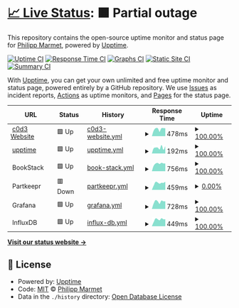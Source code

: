 # [📈 Live Status](https://up.c0d3.ch): <!--live status--> **🟧 Partial outage**

This repository contains the open-source uptime monitor and status page for [Philipp Marmet](https://c0d3.ch), powered by [Upptime](https://github.com/upptime/upptime).

[![Uptime CI](https://github.com/fujexo/upptime/workflows/Uptime%20CI/badge.svg)](https://github.com/fujexo/upptime/actions?query=workflow%3A%22Uptime+CI%22)
[![Response Time CI](https://github.com/fujexo/upptime/workflows/Response%20Time%20CI/badge.svg)](https://github.com/fujexo/upptime/actions?query=workflow%3A%22Response+Time+CI%22)
[![Graphs CI](https://github.com/fujexo/upptime/workflows/Graphs%20CI/badge.svg)](https://github.com/fujexo/upptime/actions?query=workflow%3A%22Graphs+CI%22)
[![Static Site CI](https://github.com/fujexo/upptime/workflows/Static%20Site%20CI/badge.svg)](https://github.com/fujexo/upptime/actions?query=workflow%3A%22Static+Site+CI%22)
[![Summary CI](https://github.com/fujexo/upptime/workflows/Summary%20CI/badge.svg)](https://github.com/fujexo/upptime/actions?query=workflow%3A%22Summary+CI%22)

With [Upptime](https://upptime.js.org), you can get your own unlimited and free uptime monitor and status page, powered entirely by a GitHub repository. We use [Issues](https://github.com/fujexo/upptime/issues) as incident reports, [Actions](https://github.com/fujexo/upptime/actions) as uptime monitors, and [Pages](https://up.c0d3.ch) for the status page.

<!--start: status pages-->
<!-- This summary is generated by Upptime (https://github.com/upptime/upptime) -->
<!-- Do not edit this manually, your changes will be overwritten -->
<!-- prettier-ignore -->
| URL | Status | History | Response Time | Uptime |
| --- | ------ | ------- | ------------- | ------ |
| <img alt="" src="https://favicons.githubusercontent.com/c0d3.ch" height="13"> [c0d3 Website](https://c0d3.ch) | 🟩 Up | [c0d3-website.yml](https://github.com/fujexo/upptime/commits/HEAD/history/c0d3-website.yml) | <details><summary><img alt="Response time graph" src="./graphs/c0d3-website/response-time-week.png" height="20"> 478ms</summary><br><a href="https://up.c0d3.ch/history/c0d3-website"><img alt="Response time 470" src="https://img.shields.io/endpoint?url=https%3A%2F%2Fraw.githubusercontent.com%2Ffujexo%2Fupptime%2FHEAD%2Fapi%2Fc0d3-website%2Fresponse-time.json"></a><br><a href="https://up.c0d3.ch/history/c0d3-website"><img alt="24-hour response time 528" src="https://img.shields.io/endpoint?url=https%3A%2F%2Fraw.githubusercontent.com%2Ffujexo%2Fupptime%2FHEAD%2Fapi%2Fc0d3-website%2Fresponse-time-day.json"></a><br><a href="https://up.c0d3.ch/history/c0d3-website"><img alt="7-day response time 478" src="https://img.shields.io/endpoint?url=https%3A%2F%2Fraw.githubusercontent.com%2Ffujexo%2Fupptime%2FHEAD%2Fapi%2Fc0d3-website%2Fresponse-time-week.json"></a><br><a href="https://up.c0d3.ch/history/c0d3-website"><img alt="30-day response time 572" src="https://img.shields.io/endpoint?url=https%3A%2F%2Fraw.githubusercontent.com%2Ffujexo%2Fupptime%2FHEAD%2Fapi%2Fc0d3-website%2Fresponse-time-month.json"></a><br><a href="https://up.c0d3.ch/history/c0d3-website"><img alt="1-year response time 470" src="https://img.shields.io/endpoint?url=https%3A%2F%2Fraw.githubusercontent.com%2Ffujexo%2Fupptime%2FHEAD%2Fapi%2Fc0d3-website%2Fresponse-time-year.json"></a></details> | <details><summary><a href="https://up.c0d3.ch/history/c0d3-website">100.00%</a></summary><a href="https://up.c0d3.ch/history/c0d3-website"><img alt="All-time uptime 99.99%" src="https://img.shields.io/endpoint?url=https%3A%2F%2Fraw.githubusercontent.com%2Ffujexo%2Fupptime%2FHEAD%2Fapi%2Fc0d3-website%2Fuptime.json"></a><br><a href="https://up.c0d3.ch/history/c0d3-website"><img alt="24-hour uptime 100.00%" src="https://img.shields.io/endpoint?url=https%3A%2F%2Fraw.githubusercontent.com%2Ffujexo%2Fupptime%2FHEAD%2Fapi%2Fc0d3-website%2Fuptime-day.json"></a><br><a href="https://up.c0d3.ch/history/c0d3-website"><img alt="7-day uptime 100.00%" src="https://img.shields.io/endpoint?url=https%3A%2F%2Fraw.githubusercontent.com%2Ffujexo%2Fupptime%2FHEAD%2Fapi%2Fc0d3-website%2Fuptime-week.json"></a><br><a href="https://up.c0d3.ch/history/c0d3-website"><img alt="30-day uptime 100.00%" src="https://img.shields.io/endpoint?url=https%3A%2F%2Fraw.githubusercontent.com%2Ffujexo%2Fupptime%2FHEAD%2Fapi%2Fc0d3-website%2Fuptime-month.json"></a><br><a href="https://up.c0d3.ch/history/c0d3-website"><img alt="1-year uptime 99.99%" src="https://img.shields.io/endpoint?url=https%3A%2F%2Fraw.githubusercontent.com%2Ffujexo%2Fupptime%2FHEAD%2Fapi%2Fc0d3-website%2Fuptime-year.json"></a></details>
| <img alt="" src="https://favicons.githubusercontent.com/up.c0d3.ch" height="13"> [upptime](https://up.c0d3.ch) | 🟩 Up | [upptime.yml](https://github.com/fujexo/upptime/commits/HEAD/history/upptime.yml) | <details><summary><img alt="Response time graph" src="./graphs/upptime/response-time-week.png" height="20"> 192ms</summary><br><a href="https://up.c0d3.ch/history/upptime"><img alt="Response time 144" src="https://img.shields.io/endpoint?url=https%3A%2F%2Fraw.githubusercontent.com%2Ffujexo%2Fupptime%2FHEAD%2Fapi%2Fupptime%2Fresponse-time.json"></a><br><a href="https://up.c0d3.ch/history/upptime"><img alt="24-hour response time 240" src="https://img.shields.io/endpoint?url=https%3A%2F%2Fraw.githubusercontent.com%2Ffujexo%2Fupptime%2FHEAD%2Fapi%2Fupptime%2Fresponse-time-day.json"></a><br><a href="https://up.c0d3.ch/history/upptime"><img alt="7-day response time 192" src="https://img.shields.io/endpoint?url=https%3A%2F%2Fraw.githubusercontent.com%2Ffujexo%2Fupptime%2FHEAD%2Fapi%2Fupptime%2Fresponse-time-week.json"></a><br><a href="https://up.c0d3.ch/history/upptime"><img alt="30-day response time 162" src="https://img.shields.io/endpoint?url=https%3A%2F%2Fraw.githubusercontent.com%2Ffujexo%2Fupptime%2FHEAD%2Fapi%2Fupptime%2Fresponse-time-month.json"></a><br><a href="https://up.c0d3.ch/history/upptime"><img alt="1-year response time 144" src="https://img.shields.io/endpoint?url=https%3A%2F%2Fraw.githubusercontent.com%2Ffujexo%2Fupptime%2FHEAD%2Fapi%2Fupptime%2Fresponse-time-year.json"></a></details> | <details><summary><a href="https://up.c0d3.ch/history/upptime">100.00%</a></summary><a href="https://up.c0d3.ch/history/upptime"><img alt="All-time uptime 100.00%" src="https://img.shields.io/endpoint?url=https%3A%2F%2Fraw.githubusercontent.com%2Ffujexo%2Fupptime%2FHEAD%2Fapi%2Fupptime%2Fuptime.json"></a><br><a href="https://up.c0d3.ch/history/upptime"><img alt="24-hour uptime 100.00%" src="https://img.shields.io/endpoint?url=https%3A%2F%2Fraw.githubusercontent.com%2Ffujexo%2Fupptime%2FHEAD%2Fapi%2Fupptime%2Fuptime-day.json"></a><br><a href="https://up.c0d3.ch/history/upptime"><img alt="7-day uptime 100.00%" src="https://img.shields.io/endpoint?url=https%3A%2F%2Fraw.githubusercontent.com%2Ffujexo%2Fupptime%2FHEAD%2Fapi%2Fupptime%2Fuptime-week.json"></a><br><a href="https://up.c0d3.ch/history/upptime"><img alt="30-day uptime 100.00%" src="https://img.shields.io/endpoint?url=https%3A%2F%2Fraw.githubusercontent.com%2Ffujexo%2Fupptime%2FHEAD%2Fapi%2Fupptime%2Fuptime-month.json"></a><br><a href="https://up.c0d3.ch/history/upptime"><img alt="1-year uptime 100.00%" src="https://img.shields.io/endpoint?url=https%3A%2F%2Fraw.githubusercontent.com%2Ffujexo%2Fupptime%2FHEAD%2Fapi%2Fupptime%2Fuptime-year.json"></a></details>
| <img alt="" src="https://favicons.githubusercontent.com/null" height="13"> BookStack | 🟩 Up | [book-stack.yml](https://github.com/fujexo/upptime/commits/HEAD/history/book-stack.yml) | <details><summary><img alt="Response time graph" src="./graphs/book-stack/response-time-week.png" height="20"> 756ms</summary><br><a href="https://up.c0d3.ch/history/book-stack"><img alt="Response time 1691" src="https://img.shields.io/endpoint?url=https%3A%2F%2Fraw.githubusercontent.com%2Ffujexo%2Fupptime%2FHEAD%2Fapi%2Fbook-stack%2Fresponse-time.json"></a><br><a href="https://up.c0d3.ch/history/book-stack"><img alt="24-hour response time 773" src="https://img.shields.io/endpoint?url=https%3A%2F%2Fraw.githubusercontent.com%2Ffujexo%2Fupptime%2FHEAD%2Fapi%2Fbook-stack%2Fresponse-time-day.json"></a><br><a href="https://up.c0d3.ch/history/book-stack"><img alt="7-day response time 756" src="https://img.shields.io/endpoint?url=https%3A%2F%2Fraw.githubusercontent.com%2Ffujexo%2Fupptime%2FHEAD%2Fapi%2Fbook-stack%2Fresponse-time-week.json"></a><br><a href="https://up.c0d3.ch/history/book-stack"><img alt="30-day response time 4465" src="https://img.shields.io/endpoint?url=https%3A%2F%2Fraw.githubusercontent.com%2Ffujexo%2Fupptime%2FHEAD%2Fapi%2Fbook-stack%2Fresponse-time-month.json"></a><br><a href="https://up.c0d3.ch/history/book-stack"><img alt="1-year response time 1691" src="https://img.shields.io/endpoint?url=https%3A%2F%2Fraw.githubusercontent.com%2Ffujexo%2Fupptime%2FHEAD%2Fapi%2Fbook-stack%2Fresponse-time-year.json"></a></details> | <details><summary><a href="https://up.c0d3.ch/history/book-stack">100.00%</a></summary><a href="https://up.c0d3.ch/history/book-stack"><img alt="All-time uptime 99.92%" src="https://img.shields.io/endpoint?url=https%3A%2F%2Fraw.githubusercontent.com%2Ffujexo%2Fupptime%2FHEAD%2Fapi%2Fbook-stack%2Fuptime.json"></a><br><a href="https://up.c0d3.ch/history/book-stack"><img alt="24-hour uptime 100.00%" src="https://img.shields.io/endpoint?url=https%3A%2F%2Fraw.githubusercontent.com%2Ffujexo%2Fupptime%2FHEAD%2Fapi%2Fbook-stack%2Fuptime-day.json"></a><br><a href="https://up.c0d3.ch/history/book-stack"><img alt="7-day uptime 100.00%" src="https://img.shields.io/endpoint?url=https%3A%2F%2Fraw.githubusercontent.com%2Ffujexo%2Fupptime%2FHEAD%2Fapi%2Fbook-stack%2Fuptime-week.json"></a><br><a href="https://up.c0d3.ch/history/book-stack"><img alt="30-day uptime 99.72%" src="https://img.shields.io/endpoint?url=https%3A%2F%2Fraw.githubusercontent.com%2Ffujexo%2Fupptime%2FHEAD%2Fapi%2Fbook-stack%2Fuptime-month.json"></a><br><a href="https://up.c0d3.ch/history/book-stack"><img alt="1-year uptime 99.92%" src="https://img.shields.io/endpoint?url=https%3A%2F%2Fraw.githubusercontent.com%2Ffujexo%2Fupptime%2FHEAD%2Fapi%2Fbook-stack%2Fuptime-year.json"></a></details>
| <img alt="" src="https://favicons.githubusercontent.com/null" height="13"> Partkeepr | 🟥 Down | [partkeepr.yml](https://github.com/fujexo/upptime/commits/HEAD/history/partkeepr.yml) | <details><summary><img alt="Response time graph" src="./graphs/partkeepr/response-time-week.png" height="20"> 459ms</summary><br><a href="https://up.c0d3.ch/history/partkeepr"><img alt="Response time 1409" src="https://img.shields.io/endpoint?url=https%3A%2F%2Fraw.githubusercontent.com%2Ffujexo%2Fupptime%2FHEAD%2Fapi%2Fpartkeepr%2Fresponse-time.json"></a><br><a href="https://up.c0d3.ch/history/partkeepr"><img alt="24-hour response time 538" src="https://img.shields.io/endpoint?url=https%3A%2F%2Fraw.githubusercontent.com%2Ffujexo%2Fupptime%2FHEAD%2Fapi%2Fpartkeepr%2Fresponse-time-day.json"></a><br><a href="https://up.c0d3.ch/history/partkeepr"><img alt="7-day response time 459" src="https://img.shields.io/endpoint?url=https%3A%2F%2Fraw.githubusercontent.com%2Ffujexo%2Fupptime%2FHEAD%2Fapi%2Fpartkeepr%2Fresponse-time-week.json"></a><br><a href="https://up.c0d3.ch/history/partkeepr"><img alt="30-day response time 3521" src="https://img.shields.io/endpoint?url=https%3A%2F%2Fraw.githubusercontent.com%2Ffujexo%2Fupptime%2FHEAD%2Fapi%2Fpartkeepr%2Fresponse-time-month.json"></a><br><a href="https://up.c0d3.ch/history/partkeepr"><img alt="1-year response time 1409" src="https://img.shields.io/endpoint?url=https%3A%2F%2Fraw.githubusercontent.com%2Ffujexo%2Fupptime%2FHEAD%2Fapi%2Fpartkeepr%2Fresponse-time-year.json"></a></details> | <details><summary><a href="https://up.c0d3.ch/history/partkeepr">0.00%</a></summary><a href="https://up.c0d3.ch/history/partkeepr"><img alt="All-time uptime 88.37%" src="https://img.shields.io/endpoint?url=https%3A%2F%2Fraw.githubusercontent.com%2Ffujexo%2Fupptime%2FHEAD%2Fapi%2Fpartkeepr%2Fuptime.json"></a><br><a href="https://up.c0d3.ch/history/partkeepr"><img alt="24-hour uptime 0.00%" src="https://img.shields.io/endpoint?url=https%3A%2F%2Fraw.githubusercontent.com%2Ffujexo%2Fupptime%2FHEAD%2Fapi%2Fpartkeepr%2Fuptime-day.json"></a><br><a href="https://up.c0d3.ch/history/partkeepr"><img alt="7-day uptime 0.00%" src="https://img.shields.io/endpoint?url=https%3A%2F%2Fraw.githubusercontent.com%2Ffujexo%2Fupptime%2FHEAD%2Fapi%2Fpartkeepr%2Fuptime-week.json"></a><br><a href="https://up.c0d3.ch/history/partkeepr"><img alt="30-day uptime 51.18%" src="https://img.shields.io/endpoint?url=https%3A%2F%2Fraw.githubusercontent.com%2Ffujexo%2Fupptime%2FHEAD%2Fapi%2Fpartkeepr%2Fuptime-month.json"></a><br><a href="https://up.c0d3.ch/history/partkeepr"><img alt="1-year uptime 88.37%" src="https://img.shields.io/endpoint?url=https%3A%2F%2Fraw.githubusercontent.com%2Ffujexo%2Fupptime%2FHEAD%2Fapi%2Fpartkeepr%2Fuptime-year.json"></a></details>
| <img alt="" src="https://favicons.githubusercontent.com/null" height="13"> Grafana | 🟩 Up | [grafana.yml](https://github.com/fujexo/upptime/commits/HEAD/history/grafana.yml) | <details><summary><img alt="Response time graph" src="./graphs/grafana/response-time-week.png" height="20"> 728ms</summary><br><a href="https://up.c0d3.ch/history/grafana"><img alt="Response time 680" src="https://img.shields.io/endpoint?url=https%3A%2F%2Fraw.githubusercontent.com%2Ffujexo%2Fupptime%2FHEAD%2Fapi%2Fgrafana%2Fresponse-time.json"></a><br><a href="https://up.c0d3.ch/history/grafana"><img alt="24-hour response time 762" src="https://img.shields.io/endpoint?url=https%3A%2F%2Fraw.githubusercontent.com%2Ffujexo%2Fupptime%2FHEAD%2Fapi%2Fgrafana%2Fresponse-time-day.json"></a><br><a href="https://up.c0d3.ch/history/grafana"><img alt="7-day response time 728" src="https://img.shields.io/endpoint?url=https%3A%2F%2Fraw.githubusercontent.com%2Ffujexo%2Fupptime%2FHEAD%2Fapi%2Fgrafana%2Fresponse-time-week.json"></a><br><a href="https://up.c0d3.ch/history/grafana"><img alt="30-day response time 785" src="https://img.shields.io/endpoint?url=https%3A%2F%2Fraw.githubusercontent.com%2Ffujexo%2Fupptime%2FHEAD%2Fapi%2Fgrafana%2Fresponse-time-month.json"></a><br><a href="https://up.c0d3.ch/history/grafana"><img alt="1-year response time 680" src="https://img.shields.io/endpoint?url=https%3A%2F%2Fraw.githubusercontent.com%2Ffujexo%2Fupptime%2FHEAD%2Fapi%2Fgrafana%2Fresponse-time-year.json"></a></details> | <details><summary><a href="https://up.c0d3.ch/history/grafana">100.00%</a></summary><a href="https://up.c0d3.ch/history/grafana"><img alt="All-time uptime 99.98%" src="https://img.shields.io/endpoint?url=https%3A%2F%2Fraw.githubusercontent.com%2Ffujexo%2Fupptime%2FHEAD%2Fapi%2Fgrafana%2Fuptime.json"></a><br><a href="https://up.c0d3.ch/history/grafana"><img alt="24-hour uptime 100.00%" src="https://img.shields.io/endpoint?url=https%3A%2F%2Fraw.githubusercontent.com%2Ffujexo%2Fupptime%2FHEAD%2Fapi%2Fgrafana%2Fuptime-day.json"></a><br><a href="https://up.c0d3.ch/history/grafana"><img alt="7-day uptime 100.00%" src="https://img.shields.io/endpoint?url=https%3A%2F%2Fraw.githubusercontent.com%2Ffujexo%2Fupptime%2FHEAD%2Fapi%2Fgrafana%2Fuptime-week.json"></a><br><a href="https://up.c0d3.ch/history/grafana"><img alt="30-day uptime 100.00%" src="https://img.shields.io/endpoint?url=https%3A%2F%2Fraw.githubusercontent.com%2Ffujexo%2Fupptime%2FHEAD%2Fapi%2Fgrafana%2Fuptime-month.json"></a><br><a href="https://up.c0d3.ch/history/grafana"><img alt="1-year uptime 99.98%" src="https://img.shields.io/endpoint?url=https%3A%2F%2Fraw.githubusercontent.com%2Ffujexo%2Fupptime%2FHEAD%2Fapi%2Fgrafana%2Fuptime-year.json"></a></details>
| <img alt="" src="https://favicons.githubusercontent.com/null" height="13"> InfluxDB | 🟩 Up | [influx-db.yml](https://github.com/fujexo/upptime/commits/HEAD/history/influx-db.yml) | <details><summary><img alt="Response time graph" src="./graphs/influx-db/response-time-week.png" height="20"> 449ms</summary><br><a href="https://up.c0d3.ch/history/influx-db"><img alt="Response time 422" src="https://img.shields.io/endpoint?url=https%3A%2F%2Fraw.githubusercontent.com%2Ffujexo%2Fupptime%2FHEAD%2Fapi%2Finflux-db%2Fresponse-time.json"></a><br><a href="https://up.c0d3.ch/history/influx-db"><img alt="24-hour response time 469" src="https://img.shields.io/endpoint?url=https%3A%2F%2Fraw.githubusercontent.com%2Ffujexo%2Fupptime%2FHEAD%2Fapi%2Finflux-db%2Fresponse-time-day.json"></a><br><a href="https://up.c0d3.ch/history/influx-db"><img alt="7-day response time 449" src="https://img.shields.io/endpoint?url=https%3A%2F%2Fraw.githubusercontent.com%2Ffujexo%2Fupptime%2FHEAD%2Fapi%2Finflux-db%2Fresponse-time-week.json"></a><br><a href="https://up.c0d3.ch/history/influx-db"><img alt="30-day response time 499" src="https://img.shields.io/endpoint?url=https%3A%2F%2Fraw.githubusercontent.com%2Ffujexo%2Fupptime%2FHEAD%2Fapi%2Finflux-db%2Fresponse-time-month.json"></a><br><a href="https://up.c0d3.ch/history/influx-db"><img alt="1-year response time 422" src="https://img.shields.io/endpoint?url=https%3A%2F%2Fraw.githubusercontent.com%2Ffujexo%2Fupptime%2FHEAD%2Fapi%2Finflux-db%2Fresponse-time-year.json"></a></details> | <details><summary><a href="https://up.c0d3.ch/history/influx-db">100.00%</a></summary><a href="https://up.c0d3.ch/history/influx-db"><img alt="All-time uptime 99.99%" src="https://img.shields.io/endpoint?url=https%3A%2F%2Fraw.githubusercontent.com%2Ffujexo%2Fupptime%2FHEAD%2Fapi%2Finflux-db%2Fuptime.json"></a><br><a href="https://up.c0d3.ch/history/influx-db"><img alt="24-hour uptime 100.00%" src="https://img.shields.io/endpoint?url=https%3A%2F%2Fraw.githubusercontent.com%2Ffujexo%2Fupptime%2FHEAD%2Fapi%2Finflux-db%2Fuptime-day.json"></a><br><a href="https://up.c0d3.ch/history/influx-db"><img alt="7-day uptime 100.00%" src="https://img.shields.io/endpoint?url=https%3A%2F%2Fraw.githubusercontent.com%2Ffujexo%2Fupptime%2FHEAD%2Fapi%2Finflux-db%2Fuptime-week.json"></a><br><a href="https://up.c0d3.ch/history/influx-db"><img alt="30-day uptime 100.00%" src="https://img.shields.io/endpoint?url=https%3A%2F%2Fraw.githubusercontent.com%2Ffujexo%2Fupptime%2FHEAD%2Fapi%2Finflux-db%2Fuptime-month.json"></a><br><a href="https://up.c0d3.ch/history/influx-db"><img alt="1-year uptime 99.99%" src="https://img.shields.io/endpoint?url=https%3A%2F%2Fraw.githubusercontent.com%2Ffujexo%2Fupptime%2FHEAD%2Fapi%2Finflux-db%2Fuptime-year.json"></a></details>

<!--end: status pages-->

[**Visit our status website →**](https://up.c0d3.ch)

## 📄 License

- Powered by: [Upptime](https://github.com/upptime/upptime)
- Code: [MIT](./LICENSE) © [Philipp Marmet](https://c0d3.ch)
- Data in the `./history` directory: [Open Database License](https://opendatacommons.org/licenses/odbl/1-0/)
